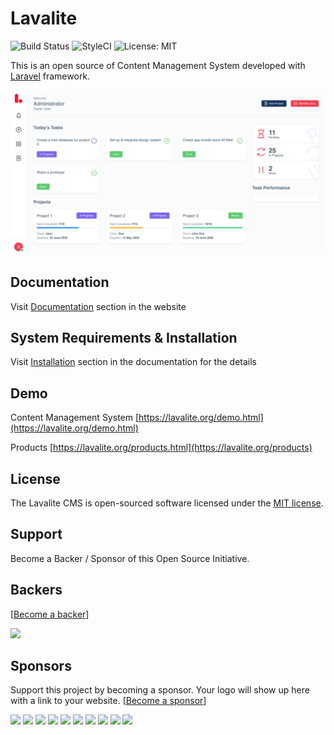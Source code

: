 # Lavalite

![Build Status](https://travis-ci.org/LavaLite/cms.svg?branch=master)
![StyleCI](https://github.styleci.io/repos/18992087/shield?branch=master)
![License: MIT](https://img.shields.io/badge/License-MIT-green.svg)

This is an open source of Content Management System developed with [Laravel](http://laravel.com/) framework.

![Screen](https://raw.githubusercontent.com/LavaLite/docs/master/images/lavalite.png "Dashboards")

## Documentation
Visit [Documentation](http://lavalite.org/docs) section in the website

## System Requirements & Installation

Visit [Installation](http://lavalite.org/docs/master/installation) section in the documentation for the details


## Demo
Content Management System [https://lavalite.org/demo.html](https://lavalite.org/demo.html)

Products [https://lavalite.org/products.html](https://lavalite.org/products)


## License

The Lavalite CMS is open-sourced software licensed under the [MIT license](http://opensource.org/licenses/MIT).

## Support 

Become a Backer / Sponsor of this Open Source Initiative.

## Backers

[[Become a backer](https://opencollective.com/Cms#backer)]

<a href="https://opencollective.com/Cms#backers" target="_blank"><img src="https://opencollective.com/Cms/backers.svg?width=890"></a>


## Sponsors

Support this project by becoming a sponsor. Your logo will show up here with a link to your website. [[Become a sponsor](https://opencollective.com/Cms#sponsor)]

<a href="https://opencollective.com/Cms/sponsor/0/website" target="_blank"><img src="https://opencollective.com/Cms/sponsor/0/avatar.svg"></a>
<a href="https://opencollective.com/Cms/sponsor/1/website" target="_blank"><img src="https://opencollective.com/Cms/sponsor/1/avatar.svg"></a>
<a href="https://opencollective.com/Cms/sponsor/2/website" target="_blank"><img src="https://opencollective.com/Cms/sponsor/2/avatar.svg"></a>
<a href="https://opencollective.com/Cms/sponsor/3/website" target="_blank"><img src="https://opencollective.com/Cms/sponsor/3/avatar.svg"></a>
<a href="https://opencollective.com/Cms/sponsor/4/website" target="_blank"><img src="https://opencollective.com/Cms/sponsor/4/avatar.svg"></a>
<a href="https://opencollective.com/Cms/sponsor/5/website" target="_blank"><img src="https://opencollective.com/Cms/sponsor/5/avatar.svg"></a>
<a href="https://opencollective.com/Cms/sponsor/6/website" target="_blank"><img src="https://opencollective.com/Cms/sponsor/6/avatar.svg"></a>
<a href="https://opencollective.com/Cms/sponsor/7/website" target="_blank"><img src="https://opencollective.com/Cms/sponsor/7/avatar.svg"></a>
<a href="https://opencollective.com/Cms/sponsor/8/website" target="_blank"><img src="https://opencollective.com/Cms/sponsor/8/avatar.svg"></a>
<a href="https://opencollective.com/Cms/sponsor/9/website" target="_blank"><img src="https://opencollective.com/Cms/sponsor/9/avatar.svg"></a>
